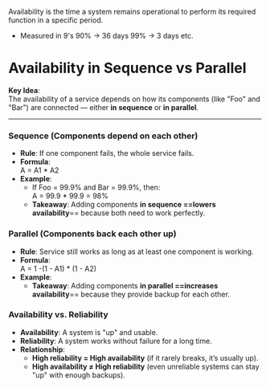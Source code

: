 Availability is the time a system remains operational to perform its required function in a specific period.
* Measured in 9's                 90% -> 36 days    99% -> 3 days etc.
# Availability in Sequence vs Parallel
**Key Idea**:  
The availability of a service depends on how its components (like "Foo" and "Bar") are connected — either **in sequence** or **in parallel**.

---
### Sequence (Components depend on each other)
- **Rule**: If one component fails, the whole service fails.
- **Formula**:  
	A = A1 * A2 
- **Example**:
    - If Foo = 99.9% and Bar = 99.9%, then:  
        A = 99.9 * 99.9 = 98%
    - **Takeaway**: Adding components **in sequence ==lowers availability**== because both need to work perfectly.
### Parallel (Components back each other up)
- **Rule**: Service still works as long as at least one component is working.
- **Formula**:  
	 A = 1 -(1 - A1) * (1 - A2)
- **Example**:
    - **Takeaway**: Adding components **in parallel ==increases availability**== because they provide backup for each other.

### Availability vs. Reliability
- **Availability**: A system is "up" and usable.
- **Reliability**: A system works without failure for a long time.
- **Relationship**:
    - **High reliability = High availability** (if it rarely breaks, it’s usually up).
    - **High availability ≠ High reliability** (even unreliable systems can stay "up" with enough backups).